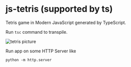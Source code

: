 # js-tetris (supported by ts)

Tetris game in Modern JavaScript generated by TypeScript.

Run ```tsc``` command to transpile.

![tetris picture](assets/share-image-large.png)

Run app on some HTTP Server like

```python -m http.server```
